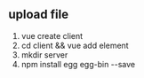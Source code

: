 ## upload file

 1. vue create client
 2. cd client && vue add element
 3. mkdir server
 4. npm install egg egg-bin --save